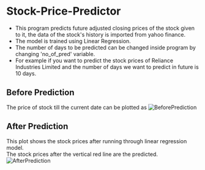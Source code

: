 # Stock-Price-Predictor
- This program predicts future adjusted closing prices of the stock given to it, the data of the stock's history is imported from yahoo finance.</br>
- The model is trained using Linear Regression.</br>
- The number of days to be predicted can be changed inside program by changing 'no_of_pred' variable.</br>
- For example if you want to predict the stock prices of Reliance Industries Limited and the number of days we want to predict in future is 10 days. 
## Before Prediction 
The price of stock till the current date can be plotted as
![BeforePrediction](https://user-images.githubusercontent.com/48640844/87225680-7c92ad00-c3ac-11ea-98f5-01dfd5620c0a.png)
## After Prediction
This plot shows the stock prices after running through linear regression model.</br>
The stock prices after the vertical red line are the predicted.
![AfterPrediction](https://user-images.githubusercontent.com/48640844/87225716-9e8c2f80-c3ac-11ea-9ea3-0c1952cbbfee.png)
